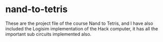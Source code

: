 # nand-to-tetris
These are the project file of the course Nand to Tetris, and I have also included the Logisim implementation of the Hack computer, it has all the important sub circuits implemented also. 
